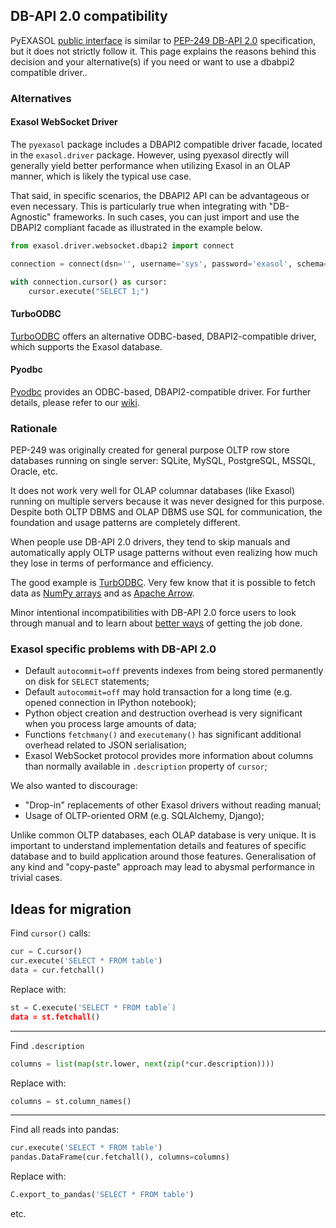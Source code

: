 ## DB-API 2.0 compatibility

PyEXASOL [public interface](/docs/REFERENCE.md) is similar to [PEP-249 DB-API 2.0](https://www.python.org/dev/peps/pep-0249/) specification, but it does not strictly follow it. This page explains the reasons behind this decision and your alternative(s) if you need or want to use a dbabpi2 compatible driver..

### Alternatives

#### Exasol WebSocket Driver
The `pyexasol` package includes a DBAPI2 compatible driver facade, located in the `exasol.driver` package. However, using pyexasol directly will generally yield better performance when utilizing Exasol in an OLAP manner, which is likely the typical use case. 

That said, in specific scenarios, the DBAPI2 API can be advantageous or even necessary. This is particularly true when integrating with "DB-Agnostic" frameworks. In such cases, you can just import and use the DBAPI2 compliant facade as illustrated in the example below.

```python
from exasol.driver.websocket.dbapi2 import connect

connection = connect(dsn='', username='sys', password='exasol', schema='TEST')

with connection.cursor() as cursor:
    cursor.execute("SELECT 1;")
```

#### TurboODBC
[TurboODBC](https://github.com/blue-yonder/turbodbc) offers an alternative ODBC-based, DBAPI2-compatible driver, which supports the Exasol database.

#### Pyodbc
[Pyodbc](https://github.com/mkleehammer/pyodbc) provides an ODBC-based, DBAPI2-compatible driver. For further details, please refer to our [wiki](https://github.com/mkleehammer/pyodbc/wiki).

### Rationale

PEP-249 was originally created for general purpose OLTP row store databases running on single server: SQLite, MySQL, PostgreSQL, MSSQL, Oracle, etc.

It does not work very well for OLAP columnar databases (like Exasol) running on multiple servers because it was never designed for this purpose. Despite both OLTP DBMS and OLAP DBMS use SQL for communication, the foundation and usage patterns are completely different.

When people use DB-API 2.0 drivers, they tend to skip manuals and automatically apply OLTP usage patterns without even realizing how much they lose in terms of performance and efficiency.

The good example is [TurbODBC](https://github.com/blue-yonder/turbodbc). Very few know that it is possible to fetch data as [NumPy arrays](https://turbodbc.readthedocs.io/en/latest/pages/advanced_usage.html#numpy-support) and as [Apache Arrow](https://turbodbc.readthedocs.io/en/latest/pages/advanced_usage.html#apache-arrow-support).

Minor intentional incompatibilities with DB-API 2.0 force users to look through manual and to learn about [better ways](/docs/BEST_PRACTICES.md) of getting the job done.

### Exasol specific problems with DB-API 2.0

- Default `autocommit=off` prevents indexes from being stored permanently on disk for `SELECT` statements;
- Default `autocommit=off` may hold transaction for a long time (e.g. opened connection in IPython notebook);
- Python object creation and destruction overhead is very significant when you process large amounts of data;
- Functions `fetchmany()` and `executemany()` has significant additional overhead related to JSON serialisation;
- Exasol WebSocket protocol provides more information about columns than normally available in `.description` property of `cursor`;

We also wanted to discourage:
- "Drop-in" replacements of other Exasol drivers without reading manual;
- Usage of OLTP-oriented ORM (e.g. SQLAlchemy, Django);

Unlike common OLTP databases, each OLAP database is very unique. It is important to understand implementation details and features of specific database and to build application around those features. Generalisation of any kind and "copy-paste" approach may lead to abysmal performance in trivial cases.

## Ideas for migration

Find `cursor()` calls:
```python
cur = C.cursor()
cur.execute('SELECT * FROM table')
data = cur.fetchall()

```
Replace with:
```python
st = C.execute('SELECT * FROM table`)
data = st.fetchall()
```
---

Find `.description`
```python
columns = list(map(str.lower, next(zip(*cur.description))))
```
Replace with:
```python
columns = st.column_names()
```
---

Find all reads into pandas:
```python
cur.execute('SELECT * FROM table')
pandas.DataFrame(cur.fetchall(), columns=columns)
```
Replace with:
```python
C.export_to_pandas('SELECT * FROM table')
```
etc.
